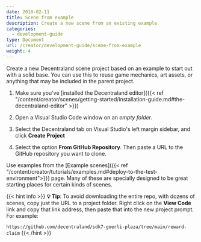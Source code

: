 ```yaml
---
date: 2018-02-11
title: Scene from example
description: Create a new scene from an existing example
categories:
  - development-guide
type: Document
url: /creator/development-guide/scene-from-example
weight: 4
---
```


Create a new Decentraland scene project based on an example to start out with a solid base. You can use this to reuse game mechanics, art assets, or anything that may be included in the parent project.

1. Make sure you've [installed the Decentraland editor]({{< ref "/content/creator/scenes/getting-started/installation-guide.md#the-decentraland-editor" >}})

2. Open a Visual Studio Code window on an _empty folder_.
3. Select the Decentraland tab on Visual Studio's left margin sidebar, and click **Create Project**
4. Select the option **From GitHub Repository**. Then paste a URL to the GitHub repository you want to clone.

Use examples from the [Example scenes]({{< ref "/content/creator/tutorials/examples.md#deploy-to-the-test-environment">}}) page. Many of these are specially designed to be great starting places for certain kinds of scenes.

{{< hint info >}}
**💡 Tip**: To avoid downloading the entire repo, with dozens of scenes, copy just the URL to a project folder. Right click on the **View Code** link and copy that link address, then paste that into the new project prompt. For example:

`https://github.com/decentraland/sdk7-goerli-plaza/tree/main/reward-claim`
{{< /hint >}}
